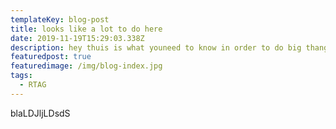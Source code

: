 ```yaml
---
templateKey: blog-post
title: looks like a lot to do here
date: 2019-11-19T15:29:03.338Z
description: hey thuis is what youneed to know in order to do big thangs
featuredpost: true
featuredimage: /img/blog-index.jpg
tags:
  - RTAG
---
```

blaLDJljLDsdS
